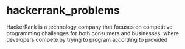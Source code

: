 # hackerrank_problems
HackerRank is a technology company that focuses on competitive programming challenges for both consumers and businesses, where developers compete by trying to program according to provided 
